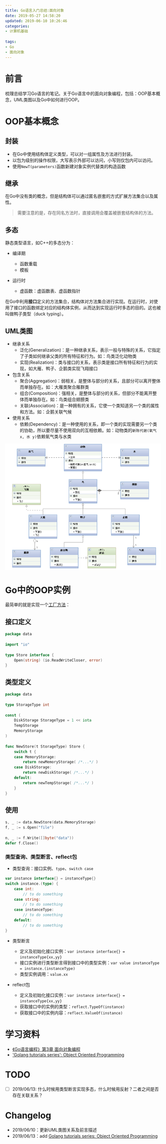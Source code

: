 ```yaml
---
title: Go语言入门总结:面向对象
date: 2019-05-27 14:58:20
updated: 2019-06-10 10:26:46
categories:
- 计算机基础

tags:
- Go
- 面向对象
---
```

# 前言
梳理总结学习Go语言的笔记。关于Go语言中的面向对象编程，包括：OOP基本概念，UML类图以及Go中如何进行OOP。

<!-- more -->
# OOP基本概念
## 封装
- 在Go中使用结构体定义类型，可以对一组属性及方法进行封装。
- 以包为级别的操作权限，大写表示外部可以访问，小写则仅包内可以访问。
- 使用`NewT(parameters)`函数新建对象实例代替类的构造函数

## 继承
在Go中没有类的概念，但是结构体可以通过匿名嵌套的方式扩展方法集合以及属性。

> 需要注意的是，存在同名方法时，直接调用会覆盖被嵌套结构体的方法。

## 多态
静态类型语言，如C++的多态分为：
- 编译期
    - 函数重载
    - 模板

- 运行时
    - 虚函数：虚函数表、虚函数指针

在Go中利用**接口**定义的方法集合，结构体对方法集合进行实现。在运行时，对使用了接口的函数绑定对应的结构体实例，从而达到实现运行时多态的目的。这也被叫做鸭子类型（duck typing）。

## UML类图
- 继承关系
    - 泛化(Generalization)：是一种继承关系，表示一般与特殊的关系，它指定了子类如何继承父类的所有特征和行为。如：鸟类泛化动物类
    - 实现(Realization)：类与接口的关系，表示类是接口所有特征和行为的实现，如大雁、鸭子、企鹅类实现飞翔接口
- 包含关系
    - 聚合(Aggregation)：弱相关，是整体与部分的关系，且部分可以离开整体而单独存在。如：大雁类聚合雁群类
    - 组合(Composition)：强相关，是整体与部分的关系，但部分不能离开整体而单独存在。如：鸟类组合翅膀类
    - 关联(Association)：是一种拥有的关系，它使一个类知道另一个类的属性和方法。如：企鹅关联气候
- 使用关系
    - 依赖(Dependency)：是一种使用的关系，即一个类的实现需要另一个类的协助，所以要尽量不使用双向的互相依赖。如：动物类的`新陈代谢(氧气 x, 水 y)`依赖氧气类与水类

![类图关系实例](https://raw.githubusercontent.com/zhongqin0820/zhongqin0820.github.io/source-articles/source/images/%E7%B1%BB%E5%9B%BE%E5%85%B3%E7%B3%BB.png)

# Go中的OOP实例
最简单的就是实现一个[工厂方法](https://github.com/tmrts/go-patterns/blob/master/creational/factory.md)：

## 接口定义
```go
package data

import "io"

type Store interface {
    Open(string) (io.ReadWriteCloser, error)
}
```

## 类型定义
```go
package data

type StorageType int

const (
    DiskStorage StorageType = 1 << iota
    TempStorage
    MemoryStorage
)

func NewStore(t StorageType) Store {
    switch t {
    case MemoryStorage:
        return newMemoryStorage( /*...*/ )
    case DiskStorage:
        return newDiskStorage( /*...*/ )
    default:
        return newTempStorage( /*...*/ )
    }
}
```

## 使用
```go
s, _ := data.NewStore(data.MemoryStorage)
f, _ := s.Open("file")

n, _ := f.Write([]byte("data"))
defer f.Close()
```

### 类型查询、类型断言、reflect包
- 类型查询：接口实例、`type`、`switch case`

```go
var instance interface{} = instanceType{}
switch instance.(type) {
    case int:
        // to do something
    case string:
        // to do something
    case instanceType:
        // to do something
    default:
        // to do something
}
```

- 类型断言
    - 定义及初始化接口实例：`var instance interface{} = instanceType{xx,yy}`
    - 接口实例进行类型断言得到接口中的类型实例：`var value instanceType = instance.(instanceType)`
    - 类型实例调用：`value.xx`

- reflect包
    - 定义及初始化接口实例：`var instance interface{} = instanceType{xx,yy}`
    - 获取接口中的实例的类型：`reflect.TypeOf(instance)`
    - 获取接口中的实例内容：`reflect.ValueOf(instance)`

# 学习资料
- [《Go语言编程》第3章 面向对象编程](https://book.douban.com/subject/11577300/)
- ['Golang tutorials series': Object Oriented Programming](https://golangbot.com/learn-golang-series/)

# TODO
- [ ] 2019/06/13: 什么时候用类型断言实现多态，什么时候用反射？二者之间是否存在关联关系？

# Changelog
- 2019/06/10：更新UML类图关系及前言描述
- 2019/06/13：add [Golang tutorials series: Object Oriented Programming](https://golangbot.com/learn-golang-series/)